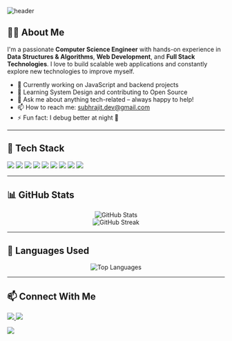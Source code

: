 <!-- Banner Image -->
<img src="https://capsule-render.vercel.app/api?type=waving&color=0:00c6ff,100:0072ff&height=200&section=header&text=Hi%20there!%20I'm%20Subhrajit%20👨‍💻&fontSize=40&fontColor=ffffff&animation=fadeIn" alt="header"/>

<!-- About Me Section -->
<h2>👨‍💻 About Me</h2>

I'm a passionate **Computer Science Engineer** with hands-on experience in **Data Structures & Algorithms**, **Web Development**, and **Full Stack Technologies**. I love to build scalable web applications and constantly explore new technologies to improve myself.

- 🔭 Currently working on JavaScript and backend projects
- 🌱 Learning System Design and contributing to Open Source
- 💬 Ask me about anything tech-related – always happy to help!
- 📫 How to reach me: [subhrajit.dev@gmail.com](mailto:subhrajit.dev@gmail.com)
- ⚡ Fun fact: I debug better at night 🌙

---

<!-- Tech Stack -->
<h2>🚀 Tech Stack</h2>

<p align="left">
  <img src="https://img.shields.io/badge/Java-ED8B00?style=for-the-badge&logo=java&logoColor=white"/>
  <img src="https://img.shields.io/badge/Python-3670A0?style=for-the-badge&logo=python&logoColor=ffdd54"/>
  <img src="https://img.shields.io/badge/JavaScript-F7DF1E?style=for-the-badge&logo=javascript&logoColor=black"/>
  <img src="https://img.shields.io/badge/Node.js-339933?style=for-the-badge&logo=nodedotjs&logoColor=white"/>
  <img src="https://img.shields.io/badge/React-20232A?style=for-the-badge&logo=react&logoColor=61DAFB"/>
  <img src="https://img.shields.io/badge/Angular-DD0031?style=for-the-badge&logo=angular&logoColor=white"/>
  <img src="https://img.shields.io/badge/HTML5-E34F26?style=for-the-badge&logo=html5&logoColor=white"/>
  <img src="https://img.shields.io/badge/CSS3-1572B6?style=for-the-badge&logo=css3&logoColor=white"/>
  <img src="https://img.shields.io/badge/Git-F05032?style=for-the-badge&logo=git&logoColor=white"/>
</p>

---

<!-- GitHub Stats -->
<h2>📊 GitHub Stats</h2>

<p align="center">
  <img src="https://github-readme-stats.vercel.app/api?username=subhrajitnaskar&show_icons=true&theme=radical" alt="GitHub Stats"/>
  <br/>
  <img src="https://github-readme-streak-stats.herokuapp.com/?user=subhrajitnaskar&theme=radical" alt="GitHub Streak"/>
</p>

---

<!-- Most Used Languages -->
<h2>📌 Languages Used</h2>

<p align="center">
  <img src="https://github-readme-stats.vercel.app/api/top-langs/?username=subhrajitnaskar&layout=compact&theme=radical" alt="Top Languages"/>
</p>

---

<!-- Contact Me -->
<h2>📫 Connect With Me</h2>

<p align="left">
  <a href="https://www.linkedin.com/in/your-linkedin-username" target="_blank">
    <img src="https://img.shields.io/badge/LinkedIn-blue?style=for-the-badge&logo=linkedin&logoColor=white"/>
  </a>
  <a href="mailto:subhrajit.dev@gmail.com">
    <img src="https://img.shields.io/badge/Email-D14836?style=for-the-badge&logo=gmail&logoColor=white"/>
  </a>
</p>

<!-- Footer -->
<img src="https://capsule-render.vercel.app/api?type=waving&color=0:0072ff,100:00c6ff&height=150&section=footer"/>
